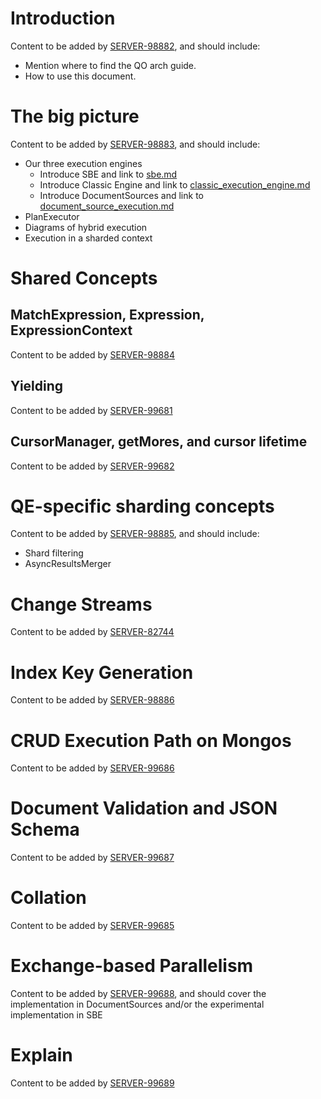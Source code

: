 # Introduction

Content to be added by [SERVER-98882](https://jira.mongodb.org/browse/SERVER-98882), and should include:

- Mention where to find the QO arch guide.
- How to use this document.

# The big picture

Content to be added by [SERVER-98883](https://jira.mongodb.org/browse/SERVER-98883), and should include:

- Our three execution engines
  - Introduce SBE and link to [sbe.md](sbe.md)
  - Introduce Classic Engine and link to [classic_execution_engine.md](classic_execution_engine.md)
  - Introduce DocumentSources and link to [document_source_execution.md](document_source_execution.md)
- PlanExecutor
- Diagrams of hybrid execution
- Execution in a sharded context

# Shared Concepts

## MatchExpression, Expression, ExpressionContext

Content to be added by [SERVER-98884](https://jira.mongodb.org/browse/SERVER-98884)

## Yielding

Content to be added by [SERVER-99681](https://jira.mongodb.org/browse/SERVER-99681)

## CursorManager, getMores, and cursor lifetime

Content to be added by [SERVER-99682](https://jira.mongodb.org/browse/SERVER-99682)

# QE-specific sharding concepts

Content to be added by [SERVER-98885](https://jira.mongodb.org/browse/SERVER-98885), and should include:

- Shard filtering
- AsyncResultsMerger

# Change Streams

Content to be added by [SERVER-82744](https://jira.mongodb.org/browse/SERVER-82744)

# Index Key Generation

Content to be added by [SERVER-98886](https://jira.mongodb.org/browse/SERVER-98886)

# CRUD Execution Path on Mongos

Content to be added by [SERVER-99686](https://jira.mongodb.org/browse/SERVER-99686)

# Document Validation and JSON Schema

Content to be added by [SERVER-99687](https://jira.mongodb.org/browse/SERVER-99687)

# Collation

Content to be added by [SERVER-99685](https://jira.mongodb.org/browse/SERVER-99685)

# Exchange-based Parallelism

Content to be added by [SERVER-99688](https://jira.mongodb.org/browse/SERVER-99688), and should cover
the implementation in DocumentSources and/or the experimental implementation in SBE

# Explain

Content to be added by [SERVER-99689](https://jira.mongodb.org/browse/SERVER-99689)
